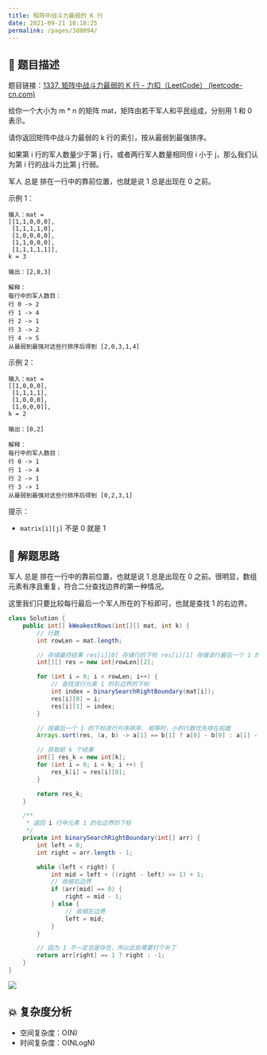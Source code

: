 ```yaml
---
title: 矩阵中战斗力最弱的 K 行
date: 2021-09-21 10:18:25
permalink: /pages/3d8094/
---
```


## 📃 题目描述

题目链接：[1337. 矩阵中战斗力最弱的 K 行 - 力扣（LeetCode） (leetcode-cn.com)](https://leetcode-cn.com/problems/the-k-weakest-rows-in-a-matrix/)

给你一个大小为 m * n 的矩阵 mat，矩阵由若干军人和平民组成，分别用 1 和 0 表示。

请你返回矩阵中战斗力最弱的 k 行的索引，按从最弱到最强排序。

如果第 i 行的军人数量少于第 j 行，或者两行军人数量相同但 i 小于 j，那么我们认为第 i 行的战斗力比第 j 行弱。

军人 总是 排在一行中的靠前位置，也就是说 1 总是出现在 0 之前。

示例 1：

```
输入：mat = 
[[1,1,0,0,0],
 [1,1,1,1,0],
 [1,0,0,0,0],
 [1,1,0,0,0],
 [1,1,1,1,1]], 
k = 3

输出：[2,0,3]

解释：
每行中的军人数目：
行 0 -> 2 
行 1 -> 4 
行 2 -> 1 
行 3 -> 2 
行 4 -> 5 
从最弱到最强对这些行排序后得到 [2,0,3,1,4]
```

示例 2：

```
输入：mat = 
[[1,0,0,0],
 [1,1,1,1],
 [1,0,0,0],
 [1,0,0,0]], 
k = 2

输出：[0,2]

解释： 
每行中的军人数目：
行 0 -> 1 
行 1 -> 4 
行 2 -> 1 
行 3 -> 1 
从最弱到最强对这些行排序后得到 [0,2,3,1]
```


提示：

- `matrix[i][j]` 不是 0 就是 1

## 🔔 解题思路

军人 总是 排在一行中的靠前位置，也就是说 1 总是出现在 0 之前。很明显，数组元素有序且重复，符合二分查找边界的第一种情况。

这里我们只要比较每行最后一个军人所在的下标即可，也就是查找 1 的右边界。


```java
class Solution {
    public int[] kWeakestRows(int[][] mat, int k) {
        // 行数
        int rowLen = mat.length;

        // 存储最终结果 res[i][0] 存储行的下标 res[i][1] 存储该行最后一个 1 的下标
        int[][] res = new int[rowLen][2];

        for (int i = 0; i < rowLen; i++) {
            // 查找该行元素 1 的右边界的下标
            int index = binarySearchRightBoundary(mat[i]);
            res[i][0] = i;
            res[i][1] = index;
        }

        // 按最后一个 1 的下标进行升序排序. 相等时，小的行数优先排在前面
        Arrays.sort(res, (a, b) -> a[1] == b[1] ? a[0] - b[0] : a[1] - b[1]);

        // 获取前 k 个结果
        int[] res_k = new int[k];
        for (int i = 0; i < k; i ++) {
            res_k[i] = res[i][0];
        }

        return res_k;
    }

    /**
     * 返回 i 行中元素 1 的右边界的下标
     */
    private int binarySearchRightBoundary(int[] arr) {
        int left = 0;
        int right = arr.length - 1;

        while (left < right) {
            int mid = left + ((right - left) >> 1) + 1;
            // 收缩右边界
            if (arr[mid] == 0) {
                right = mid - 1;
            } else {
                // 收缩左边界
                left = mid;
            }
        }

        // 因为 1 不一定总是存在，所以此处需要打个补丁
        return arr[right] == 1 ? right : -1;
    }
}
```

![](https://gitee.com/veal98/images/raw/master/img/20210921110958.png)

## 💥 复杂度分析

- 空间复杂度：O(N)
- 时间复杂度：O(NLogN)


